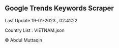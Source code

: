 

## Google Trends Keywords Scraper 
 
Last Update 19-01-2023 , 02:41:22

Country List :
VIETNAM.json



© Abdul Muttaqin 
